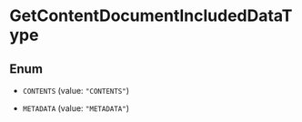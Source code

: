 
# GetContentDocumentIncludedDataType

## Enum


* `CONTENTS` (value: `"CONTENTS"`)

* `METADATA` (value: `"METADATA"`)



